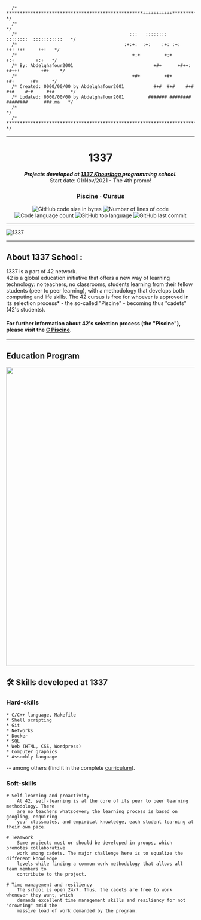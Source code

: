 ```
  /* ***************************************************+++++++++++******************* */
  /*                                                                                   */
  /*                                  	      :::   ::::::::   ::::::::  :::::::::::   */ 
  /*                                        :+:+:  :+:    :+: :+:    :+: :+:     :+:   */ 
  /*                                           +:+         +:+        +:+        +:+   */ 
  /* By: Abdelghafour2001                              +#+      +#++:      +#++:        +#+    */ 
  /*                                           +#+         +#+        +#+      +#+     */ 
  /* Created: 0000/00/00 by Abdelghafour2001           #+#  #+#    #+# #+#    #+#     #+#      */ 
  /* Updated: 0000/00/00 by Abdelghafour2001         ####### ########   ########      ###.ma   */ 
  /*           	                                                                       */ 
  /* ********************************************************************************* */
```
---

<h1 align="center">
	1337
</h1>

<p align="center">
	<b><i>Projects developed at <a href="https://www.1337.ma/">1337 Khouribga </a> programming school.</i></b><br>
	Start date: 01/Nov/2021 - The 4th promo!
</p>

<h3 align="center">
	<a href="https://github.com/Abdelghafour2001/1337/tree/master/Piscine-2021">Piscine</a>
	<span> · </span>
	<a href="https://github.com/Abdelghafour2001/1337/blob/master/42curses/README.md">Cursus</a>
</h3>

<p align="center">
	<img alt="GitHub code size in bytes" src="https://img.shields.io/github/languages/code-size/Abdelghafour2001/1337?color=blueviolet" />
	<img alt="Number of lines of code" src="https://img.shields.io/tokei/lines/github/Abdelghafour2001/1337?color=blueviolet" />
	<img alt="Code language count" src="https://img.shields.io/github/languages/count/Abdelghafour2001/1337?color=blue" />
	<img alt="GitHub top language" src="https://img.shields.io/github/languages/top/Abdelghafour2001/1337?color=blue" />
	<img alt="GitHub last commit" src="https://img.shields.io/github/last-commit/Abdelghafour2001/1337?color=brightgreen" />
</p>

---

![1337](https://github.com/Abdelghafour2001/1337/blob/master/Piscine-2021/imgs/1337.jpg)

---
## About 1337 School :

1337 is a part of 42 network. \
42 is a global education initiative that offers a new way of learning technology:
no teachers, no classrooms, students learning from their fellow students (peer to peer
learning), with a methodology that develops both computing and life skills. The 42 cursus is
free for whoever is approved in its selection process* - the so-called "Piscine" - becoming
thus "cadets" (42's students).

#### For further information about 42's **selection process** (the "Piscine"), please visit the [C Piscine](https://github.com/Abdelghafour2001/1337/tree/master/Piscine-2021).
----

## Education Program
</p>
<p align="center">  
<img src ="https://github.com/Abdelghafour2001/1337/blob/master/Piscine-2021/imgs/3y_edu_program.png" width="800">
</p>

## 🛠️ Skills developed at 1337

### Hard-skills

	* C/C++ language, Makefile
	* Shell scripting
	* Git
	* Networks
	* Docker
	* SQL
	* Web (HTML, CSS, Wordpress)
	* Computer graphics
	* Assembly language

-- among others (find it in the complete [curriculum](https://github.com/Abdelghafour2001/1337/blob/master/42curses/README.md#-42s-galaxy-curriculum)).

### Soft-skills

	# Self-learning and proactivity
		At 42, self-learning is at the core of its peer to peer learning methodology. There
		are no teachers whatsoever; the learning process is based on googling, enquiring
		your classmates, and empirical knowledge, each student learning at their own pace.

	# Teamwork
		Some projects must or should be developed in groups, which promotes collaborative
		work among cadets. The major challenge here is to equalize the different knowledge
		levels while finding a common work methodology that allows all team members to
		contribute to the project.

	# Time management and resiliency
		The school is open 24/7. Thus, the cadets are free to work whenever they want, which
		demands excellent time management skills and resiliency for not "drowning" amid the
		massive load of work demanded by the program.




<!--
## 🌌 42's galaxy (curriculum)

**42cursus** comprises two groups of projects: the first one being known as _"inner circle"_ and the second one, _"outer treks"_ - due to the **Holy Graph** layout (see image below).

The **inner circle** is the basic curriculum, with all projects being mandatory to attain level 7 - which is the minimum level required for activities such as internships and interchange.

The **outer treks** is a collection of diverse project trails in subjects ranging from operational systems to web development which allows cadets to specialize on whatever subject they prefer.

![42's galaxy](https://github.com/Abdelghafour2001/1337/blob/master/Piscine-2021/imgs/Screen%20Shot%202021-12-07%20at%203.31.58%20AM.png)

The table below presents the cursus curriculum in the chronological order in which it was (or is to be) completed by me - projects order and corresponding attained level may vary among students.

### Inner Circle (basic curriculum)

|CIRCLE	|PROJECT							|TECHNOLOGY				|EXPERIENCE		|STATUS						|ATTAINED LEVEL	|
|:-:	|:--								|:--					|--:			|:-:						|:--			|
|00		|[Libft](https://github.com/Abdelghafour2001/1337/tree/master/42curses/libft)|C						|462 XP			|![Project Score - Libft](https://badge42.herokuapp.com/api/project/Abdelghafour2001/Libft)	|level 1 - 6%	|
|01		|[get_next_line](https://github.com/Abdelghafour2001/1337/tree/master/42curses/get_next_line)|C						|882 XP			|![Project Score - get_next_line](https://badge42.herokuapp.com/api/project/Abdelghafour2001/get_next_line)	|level 1 - 57%	|
|02		|[ft_printf](https://github.com/Abdelghafour2001/1337/tree/master/42curses/ft_printf)|C						|882 XP			|![Project Score - ft_printf](https://badge42.herokuapp.com/api/project/Abdelghafour2001/ft_printf)	|level 1 - 98%	|
|03		|[born2beroot](https://github.com/Abdelghafour2001/1337/tree/master/42curses/Born2beRoot)			|Sysadmin				|577 XP			|![Project Score - netwhat](https://badge42.herokuapp.com/api/project/Abdelghafour2001/tree/master/born2beroot)	|level - %	|

-->


